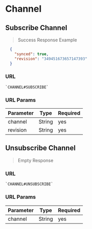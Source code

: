 # Channel

## Subscribe Channel

> Success Response Example

```json
  {
    "synced": true,
    "revision": "349451673657147393"
  }
```

### URL

    `CHANNEL#SUBSCRIBE`

### URL Params

| Parameter |  Type   |  Required |
|-----------|---------|-----------|
| channel   |  String |  yes      |
| revision  |  String |  yes      |


## Unsubscribe Channel

> Empty Response

### URL

    `CHANNEL#UNSUBSCRIBE`

### URL Params

| Parameter |  Type   |  Required |
|-----------|---------|-----------|
| channel   |  String |  yes      |
